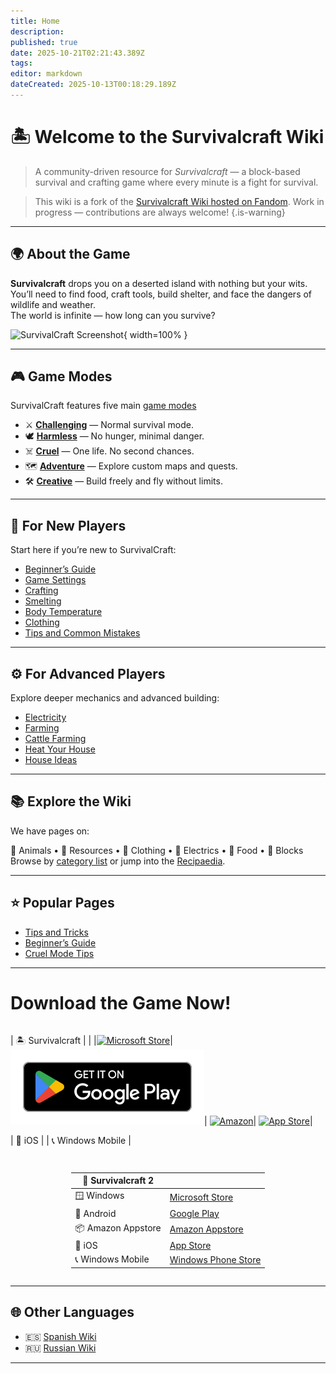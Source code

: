 ```yaml
---
title: Home
description: 
published: true
date: 2025-10-21T02:21:43.389Z
tags: 
editor: markdown
dateCreated: 2025-10-13T00:18:29.189Z
---
```


# 🏝️ Welcome to the Survivalcraft Wiki

> A community-driven resource for *Survivalcraft* — a block-based survival and crafting game where every minute is a fight for survival.

> This wiki is a fork of the [Survivalcraft Wiki hosted on Fandom](https://survivalcraftgame.fandom.com/wiki/SurvivalCraft_Wiki). Work in progress — contributions are always welcome!
{.is-warning}
---

## 🌍 About the Game

**Survivalcraft** drops you on a deserted island with nothing but your wits.  
You’ll need to find food, craft tools, build shelter, and face the dangers of wildlife and weather.  
The world is infinite — how long can you survive?

![SurvivalCraft Screenshot](uploads/New_sunset.jpg){ width=100% }

---

## 🎮 Game Modes

SurvivalCraft features five main [game modes](Recipaedia/Construction/Mechanics/Game_modes.md)

- ⚔️ [**Challenging**](Recipaedia/Construction/Mechanics/Challenging_Gamemode.md) — Normal survival mode.
- 🕊️ [**Harmless**](Recipaedia/Construction/Mechanics/Harmless_Gamemode.md) — No hunger, minimal danger.
- ☠️ [**Cruel**](Recipaedia/Construction/Mechanics/Cruel_Gamemode.md) — One life. No second chances.
- 🗺️ [**Adventure**](Recipaedia/Construction/Mechanics/Adventure_Gamemode.md) — Explore custom maps and quests.
- 🛠️ [**Creative**](Recipaedia/Construction/Mechanics/Creative_Gamemode.md) — Build freely and fly without limits.

---

## 🧭 For New Players

Start here if you’re new to SurvivalCraft:

- [Beginner’s Guide](Guides/Beginner's_Guide.md)
- [Game Settings](Recipaedia/Construction/Mechanics/Game_Settings.md)
- [Crafting](Recipaedia/Construction/Mechanics/Crafting.md)
- [Smelting](Mechanics/Smelting.md)
- [Body Temperature](Recipaedia/Construction/Mechanics/Body_Temperature.md)
- [Clothing](Recipaedia/Clothes/Clothing.md)
- [Tips and Common Mistakes](Tips,_Tricks_and_Common_Mistakes)

---

## ⚙️ For Advanced Players

Explore deeper mechanics and advanced building:

- [Electricity](Category:Electricity)
- [Farming](Recipaedia/Construction/Mechanics/Farming.md)
- [Cattle Farming](Guides/Cattle_Farming.md)
- [Heat Your House](Guides/Heating_Your_House.md)
- [House Ideas](Guides/House_Ideas.md)

---

## 📚 Explore the Wiki

We have pages on:

🦁 Animals • 🌾 Resources • 👕 Clothing • 🔌 Electrics • 🍖 Food • 🧱 Blocks  
Browse by [category list](Special:Categories) or jump into the [Recipaedia](Recipaedia).

---

## ⭐ Popular Pages

- [Tips and Tricks](Tips,_Tricks_and_Common_Mistakes)
- [Beginner’s Guide](Guides/Beginner's_Guide.md)
- [Cruel Mode Tips](Guides/Tips_For_Cruel_Gamemode.md)

---
# Download the Game Now!
<div style="display: flex; gap: 1em; flex-wrap: wrap; align-items: flex-start; justify-content: center;">

<div>

| 🏝️ Survivalcraft |
|
|[![Microsoft Store](https://get.microsoft.com/images/en-us%20dark.svg)](https://apps.microsoft.com/detail/9wzdncrfhvnl)|
[![Android](/getitongoogleplay_badge_web_color_english-01.svg)](https://apps.microsoft.com/detail/9wzdncrfhvnl)|
[![Amazon]( https://images-na.ssl-images-amazon.com/images/G/01/mobile-apps/devportal2/res/images/amazon-appstore-badge-english-black.png)](https://apps.microsoft.com/detail/9wzdncrfhvnl)|
[![App Store](app-storeus-uk_rgb_blk_092917.svg)](https://apps.microsoft.com/detail/9wzdncrfhvnl)|

| 🍎 iOS           |
| 📞 Windows Mobile |

</div>

<div>

| 🧭 Survivalcraft 2 ||
|-------------------|--|
| 🪟 Windows        | [Microsoft Store](#) |
| 📱 Android        | [Google Play](#) |
| 📦 Amazon Appstore | [Amazon Appstore](#) |
| 🍎 iOS           | [App Store](#) |
| 📞 Windows Mobile | [Windows Phone Store](#) |

</div>

</div>




---

## 🌐 Other Languages

- 🇪🇸 [Spanish Wiki](:es:Survivalcraft_Wiki)
- 🇷🇺 [Russian Wiki](:ru:Survivalcraft_вики)

---

